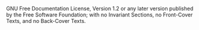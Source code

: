 GNU Free Documentation License, Version 1.2 
or any later version published by 
the Free Software Foundation;
with no Invariant Sections, 
no Front-Cover Texts, 
and no Back-Cover Texts.